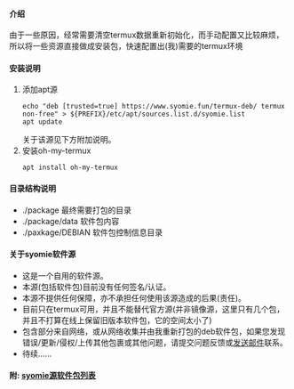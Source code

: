#### 介绍
由于一些原因，经常需要清空termux数据重新初始化，而手动配置又比较麻烦，所以将一些资源直接做成安装包，快速配置出(我)需要的termux环境
#### 安装说明

1.  添加apt源
    ```
    echo "deb [trusted=true] https://www.syomie.fun/termux-deb/ termux non-free" > ${PREFIX}/etc/apt/sources.list.d/syomie.list
    apt update
    ```
    关于该源见下方附加说明。
2.  安装oh-my-termux
    ```
    apt install oh-my-termux
    ```
#### 目录结构说明
* ./package          最终需要打包的目录
* ./package/data     软件包内容
* ./paxkage/DEBIAN   软件包控制信息目录


#### 关于syomie软件源
* 这是一个自用的软件源。
* 本源(包括软件包)目前没有任何签名/认证。
* 本源不提供任何保障，亦不承担任何使用该源造成的后果(责任)。
* 目前只在termux可用，并且不能替代官方源(并非镜像源，这里只有几个包，并且不打算在线上保留旧版本软件包，它的空间太小了)
* 包含部分来自网络，或从网络收集并由我重新打包的deb软件包，如果您发现错误/更新/侵权/上传其他包裹或其他问题，请提交问题反馈或<a href="mailto:lian1581@qq.com">发送邮件</a>联系。
* 待续……

#### 附: [syomie源软件包列表](./packagelist.md)
